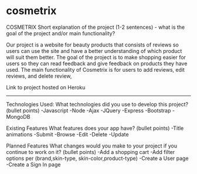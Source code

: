 # cosmetrix
COSMETRIX
Short explanation of the project (1-2 sentences) - what is the goal of the project and/or main functionality?

Our project is a website for beauty products that consists of reviews so users can use the site and have a better understanding of which product will suit them better. The goal of the project is to make shopping easier for users so they can read feedback and give feedback on products they have used. The main functionality of Cosmetrix is for users to add reviews, edit reviews, and delete review,

Link to project hosted on Heroku

---

Technologies Used:
What technologies did you use to develop this project? (bullet points)
-Javascript
-Node
-Ajax
-JQuery
-Express
-Bootstrap
-MongoDB


Existing Features
What features does your app have? (bullet points)
-Title animations
-Submit
-Browse
-Edit
-Delete
-Update

Planned Features
What changes would you make to your project if you continue to work on it? (bullet points)
-Add a shopping cart
-Add filter options per (brand,skin-type, skin-color,product-type)
-Create a User page 
-Create a Sign In page